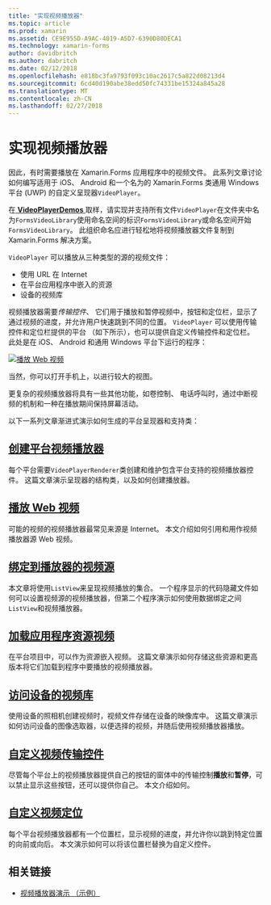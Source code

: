 ```yaml
---
title: "实现视频播放器"
ms.topic: article
ms.prod: xamarin
ms.assetid: CE9E955D-A9AC-4019-A5D7-6390D80DECA1
ms.technology: xamarin-forms
author: davidbritch
ms.author: dabritch
ms.date: 02/12/2018
ms.openlocfilehash: e818bc3fa9793f093c10ac2617c5a822d08213d4
ms.sourcegitcommit: 6cd40d190abe38edd50fc74331be15324a845a28
ms.translationtype: MT
ms.contentlocale: zh-CN
ms.lasthandoff: 02/27/2018
---
```

# <a name="implementing-a-video-player"></a>实现视频播放器

因此，有时需要播放在 Xamarin.Forms 应用程序中的视频文件。 此系列文章讨论如何编写适用于 iOS、 Android 和一个名为的 Xamarin.Forms 类通用 Windows 平台 (UWP) 的自定义呈现器`VideoPlayer`。

在[ **VideoPlayerDemos** ](https://developer.xamarin.com/samples/xamarin-forms/customrenderers/VideoPlayerDemos/)取样，请实现并支持所有文件`VideoPlayer`在文件夹中名为`FormsVideoLibrary`使用命名空间的标识`FormsVideoLibrary`或命名空间开始`FormsVideoLibrary`。 此组织命名应进行轻松地将视频播放器文件复制到 Xamarin.Forms 解决方案。

`VideoPlayer` 可以播放从三种类型的源的视频文件：

- 使用 URL 在 Internet
- 在平台应用程序中嵌入的资源
- 设备的视频库

视频播放器需要*传输控件*、 它们用于播放和暂停视频中，按钮和定位栏，显示了通过视频的进度，并允许用户快速跳到不同的位置。 `VideoPlayer` 可以使用传输控件和定位栏提供的平台 （如下所示），也可以提供自定义传输控件和定位栏。 此处是在 iOS、 Android 和通用 Windows 平台下运行的程序：

[![播放 Web 视频](web-videos-images/playwebvideo-small.png "播放 Web 视频")](web-videos-images/playwebvideo-large.png "播放 Web 视频")

当然，你可以打开手机上，以进行较大的视图。

更复杂的视频播放器将具有一些其他功能，如卷控制、 电话呼叫时，通过中断视频的机制和一种在播放期间保持屏幕活动。

以下一系列文章渐进式演示如何生成的平台呈现器和支持类：

## <a name="creating-the-platform-video-playersplayer-creationmd"></a>[创建平台视频播放器](player-creation.md)

每个平台需要`VideoPlayerRenderer`类创建和维护包含平台支持的视频播放器控件。 这篇文章演示呈现器的结构类，以及如何创建播放器。

## <a name="playing-a-web-videoweb-videosmd"></a>[播放 Web 视频](web-videos.md)

可能的视频的视频播放器最常见来源是 Internet。 本文介绍如何引用和用作视频播放器源 Web 视频。

## <a name="binding-video-sources-to-the-playersource-bindingsmd"></a>[绑定到播放器的视频源](source-bindings.md)

本文章将使用`ListView`来呈现视频播放的集合。 一个程序显示的代码隐藏文件如何可以设置视频源的视频播放器，但第二个程序演示如何使用数据绑定之间`ListView`和视频播放器。

## <a name="loading-application-resource-videosloading-resourcesmd"></a>[加载应用程序资源视频](loading-resources.md)

在平台项目中，可以作为资源嵌入视频。 这篇文章演示如何存储这些资源和更高版本将它们加载到程序中要播放的视频播放器。

## <a name="accessing-the-devices-video-libraryaccessing-librarymd"></a>[访问设备的视频库](accessing-library.md)

使用设备的照相机创建视频时，视频文件存储在设备的映像库中。 这篇文章演示如何访问设备的图像选取器，以便选择的视频，并随后使用视频播放器播放。

## <a name="custom-video-transport-controlscustom-transportmd"></a>[自定义视频传输控件](custom-transport.md)

尽管每个平台上的视频播放器提供自己的按钮的窗体中的传输控制**播放**和**暂停**，可以禁止显示这些按钮，还可以提供你自己。 本文介绍如何。

## <a name="custom-video-positioningcustom-positioningmd"></a>[自定义视频定位](custom-positioning.md)

每个平台视频播放器都有一个位置栏，显示视频的进度，并允许你以跳到特定位置的向前或向后。 本文演示如何可以将该位置栏替换为自定义控件。





## <a name="related-links"></a>相关链接

- [视频播放器演示 （示例）](https://developer.xamarin.com/samples/xamarin-forms/customrenderers/VideoPlayerDemos/)
